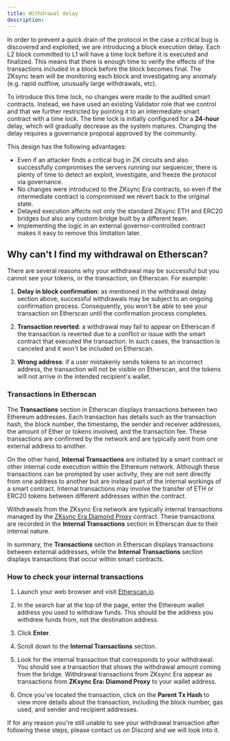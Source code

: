 ```yaml
---
title: Withdrawal delay
description:
---
```


In order to prevent a quick drain of the protocol in the case a critical bug is discovered and exploited, we are introducing a block execution
delay. Each L2 block committed to L1 will have a time lock before it is executed and finalized. This means that there is enough time to verify the
effects of the transactions included in a block before the block becomes final. The ZKsync team will be monitoring each block and investigating
any anomaly (e.g. rapid outflow, unusually large withdrawals, etc).

To introduce this time lock, no changes were made to the audited smart contracts. Instead, we have used an existing Validator role that we control
and that we further restricted by pointing it to an intermediate smart contract with a time lock. The time lock is initially configured for a
**24-hour** delay, which will gradually decrease as the system matures. Changing the delay requires a governance proposal approved by the community.

This design has the following advantages:

- Even if an attacker finds a critical bug in ZK circuits and also successfully compromises the servers running our sequencer, there is plenty of
time to detect an exploit, investigate, and freeze the protocol via governance.
- No changes were introduced to the ZKsync Era contracts, so even if the intermediate contract is compromised we revert back to the original state.
- Delayed execution affects not only the standard ZKsync ETH and ERC20 bridges but also any custom bridge built by a different team.
- Implementing the logic in an external governor-controlled contract makes it easy to remove this limitation later.

## Why can't I find my withdrawal on Etherscan?

There are several reasons why your withdrawal may be successful but you cannot see your tokens, or the transaction, on Etherscan. For example:

1. **Delay in block confirmation**: as mentioned
in the withdrawal delay section above, successful withdrawals may be subject to an ongoing confirmation process. Consequently, you won't be
able to see your transaction on Etherscan until the confirmation process completes.

2. **Transaction reverted**: a withdrawal may fail to appear on Etherscan if the transaction is reverted due to a conflict or issue with the smart
contract that executed the transaction. In such cases, the transaction is canceled and it won't be included on Etherscan.

3. **Wrong address**: if a user mistakenly sends tokens to an incorrect address, the transaction will not be visible on Etherscan, and the tokens
will not arrive in the intended recipient's wallet.

### Transactions in Etherscan

The **Transactions** section in Etherscan displays transactions between two Ethereum addresses. Each transaction has details such as the transaction
hash, the block number, the timestamp, the sender and receiver addresses, the amount of Ether or tokens involved, and the transaction fee. These
transactions are confirmed by the network and are typically sent from one external address to another.

On the other hand, **Internal Transactions** are initiated by a smart contract or other internal code execution within the Ethereum network.
Although these transactions can be prompted by user activity, they are not sent directly from one address to another but are instead part of the
internal workings of a smart contract. Internal transactions may involve the transfer of ETH or ERC20 tokens between different addresses within the contract.

Withdrawals from the ZKsync Era network are typically internal transactions managed by the
[ZKsync Era Diamond Proxy](https://etherscan.io/address/0x32400084c286cf3e17e7b677ea9583e60a000324)
contract. These transactions are recorded in the **Internal Transactions** section in Etherscan due to their internal nature.

In summary, the **Transactions** section in Etherscan displays transactions between external addresses, while the **Internal Transactions**
section displays transactions that occur within smart contracts.

### How to check your internal transactions

1. Launch your web browser and visit [Etherscan.io](https://etherscan.io/).

2. In the search bar at the top of the page, enter the Ethereum wallet address you used to withdraw funds. This should be the address you withdrew
funds from, not the destination address.

3. Click **Enter**.

4. Scroll down to the **Internal Transactions** section.

5. Look for the internal transaction that corresponds to your withdrawal. You should see a transaction that shows the withdrawal amount
coming from the bridge. Withdrawal transactions from ZKsync Era appear as transactions from **ZKsync Era: Diamond Proxy** to your wallet address.

6. Once you've located the transaction, click on the **Parent Tx Hash** to view more details about the transaction, including the block number, gas
used, and sender and recipient addresses.

If for any reason you're still unable to see your withdrawal transaction after following these steps, please contact us on Discord and we will
look into it.
